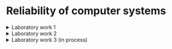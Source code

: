 # Reliability of computer systems

<details>
<summary>Laboratory work 1</summary>  

#### [Laboratory work 1](./lab1/). This link is for quick access to the lab folder


#### Result: 
```
Середній наробіток до відмови Tср: 198.43  
γ-відсотковий наробіток на відмову Tγ при γ = 0.62: 8.618181818181784  
ймовірність безвідмовної роботи на час 275 годин: 0.25747016706443904  
інтенсивність відмов на час 648 годин: 0.007455268389662043
```
</details>


<details>
<summary>Laboratory work 2</summary>

#### [Laboratory work 2](./lab2/). This link is for quick access to the lab folder


#### Result:
```
Результуюча ймовірніть безвідмовної роботи: 0.32183072746706026
```
</details>

<details>
<summary>Laboratory work 3 (in process)</summary>
</details>

